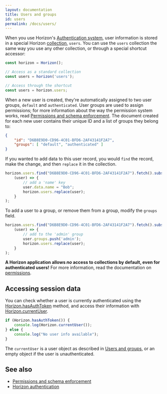 ```yaml
---
layout: documentation
title: Users and groups
id: users
permalink: /docs/users/
---
```


When you use Horizon's [Authentication system][auth], user information is stored in a special Horizon [collection][coll], `users`. You can use the `users` collection the same way you use any other collection, or through a special shortcut accessor:

[auth]: /docs/auth
[coll]: /api/collection

```js
const horizon = Horizon();

// Access as a standard collection
const users = horizon('users');

// Access through the shortcut
const users = horizon.users;
```

When a new user is created, they're automatically assigned to two user groups, `default` and `authenticated`. User groups are used to assign permissions; for more information about the way the permission system works, read [Permissions and schema enforcement][perm]. The document created for each new user contains their unique ID and a list of groups they belong to:

[perm]: /docs/permissions

```json
{
    "id": "D6B8E9D0-CD96-4C01-BFD6-2AF43141F2A7",
    "groups": [ "default", "authenticated" ]
}
```

If you wanted to add data to this user record, you would `find` the record, make the change, and then `replace` it in the collection.

```js
horizon.users.find("D6B8E9D0-CD96-4C01-BFD6-2AF43141F2A7").fetch().subscribe(
    (user) => {
        // add a 'name' key
        user.data.name = "Bob";
        horizon.users.replace(user);
    }
);
```

To add a user to a group, or remove them from a group, modify the `groups` field.

```js
horizon.users.find("D6B8E9D0-CD96-4C01-BFD6-2AF43141F2A7").fetch().subscribe(
    (user) => {
        // add to the 'admin' group
        user.groups.push('admin');
        horizon.users.replace(user);
    }
);
```

**A Horizon application allows _no_ access to collections by default, even for authenticated users!** For more information, read the documentation on [permissions][perm].

## Accessing session data

You can check whether a user is currently authenticated using the [Horizon.hasAuthToken][ha] method, and access their information with [Horizon.currentUser][cu].

```js
if (Horizon.hasAuthToken()) {
    console.log(Horizon.currentUser());
} else {
    console.log("No user info available");
}
```

The `currentUser` is a user object as described in [Users and groups][users], or an empty object if the user is unauthenticated.

[ha]:    /api/horizon/#hasauthtoken
[cu]:    /api/horizon/#currentuser
[users]: /docs/users

## See also

* [Permissions and schema enforcement][perm]
* [Horizon authentication][auth]

